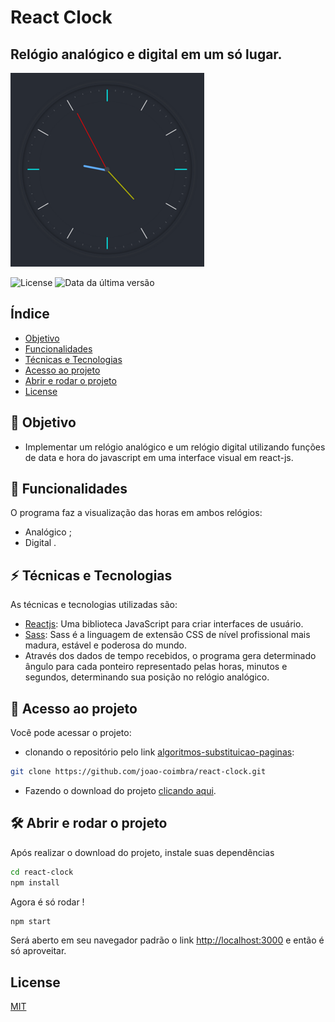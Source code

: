 # React Clock
## Relógio analógico e digital em um só lugar.

![Relógio analógico do site](https://github.com/joao-coimbra/react-clock/blob/master/public/clock.png?raw=true)

![License](https://img.shields.io/badge/license-MIT-green) ![Data da última versão](https://img.shields.io/badge/release%20date-september-yellowgreen)

## Índice

* [Objetivo](#dart-objetivo)
* [Funcionalidades](#hammer-funcionalidades)
* [Técnicas e Tecnologias](#zap-técnicas-e-tecnologias)
* [Acesso ao projeto](#open_file_folder-acesso-ao-projeto)
* [Abrir e rodar o projeto](#hammer_and_wrench-abrir-e-rodar-o-projeto)
* [License](#license)

## :dart: Objetivo

- Implementar um relógio analógico e um relógio digital utilizando funções de data e hora do javascript em uma interface visual em react-js.

## :hammer: Funcionalidades

O programa faz a visualização das horas em ambos relógios:
* Analógico ;
* Digital .

## :zap: Técnicas e Tecnologias

As técnicas e tecnologias utilizadas são:

- [Reactjs](https://reactjs.org/): Uma biblioteca JavaScript para criar interfaces de usuário.
- [Sass](https://sass-lang.com/): Sass é a linguagem de extensão CSS de nível profissional mais madura, estável e poderosa  do mundo.
- Através dos dados de tempo recebidos, o programa gera determinado ângulo para cada ponteiro representado pelas horas, minutos e segundos, determinando sua posição no relógio analógico.

## :open_file_folder: Acesso ao projeto

Você pode acessar o projeto:
- clonando o repositório pelo link [algoritmos-substituicao-paginas](https://github.com/joao-coimbra/react-clock.git):

```sh
git clone https://github.com/joao-coimbra/react-clock.git
```

- Fazendo o download do projeto [clicando aqui](https://github.com/joao-coimbra/react-clock/archive/refs/heads/master.zip).

## :hammer_and_wrench: Abrir e rodar o projeto

Após realizar o download do projeto, instale suas dependências

```sh
cd react-clock
npm install
```

Agora é só rodar !

```sh
npm start
```

Será aberto em seu navegador padrão o link [http://localhost:3000](http://localhost:3000) e então é só aproveitar.

## License
[MIT](https://choosealicense.com/licenses/mit/)
